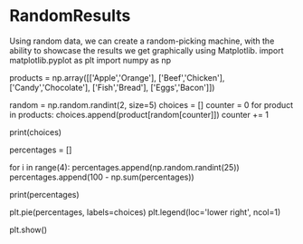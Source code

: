 # RandomResults
Using random data, we can create a random-picking machine, with the ability to showcase the results we get graphically using Matplotlib. 
import matplotlib.pyplot as plt
import numpy as np

products = np.array([['Apple','Orange'],
                     ['Beef','Chicken'],
                     ['Candy','Chocolate'],
                     ['Fish','Bread'],
                     ['Eggs','Bacon']])

random = np.random.randint(2, size=5)
choices = []
counter = 0
for product in products:
    choices.append(product[random[counter]])
    counter += 1

print(choices)


percentages = []

for i in range(4):
    percentages.append(np.random.randint(25))
percentages.append(100 - np.sum(percentages))

print(percentages)

plt.pie(percentages, labels=choices)
plt.legend(loc='lower right', ncol=1)

plt.show()
